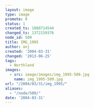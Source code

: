 ```yaml
---
layout: image
type: image
promote: 0
status: 1
created_ts: 1080714544
changed_ts: 1372159376
node_id: 509
title: IMG_1995
author: anj
created: '2004-03-31'
changed: '2013-06-25'
tags:
  - Northland
images:
  - src: image/images/img_1995-509.jpg
    name: img_1995-509.jpg
url: "/2004/03/31/img_1995/"
aliases:
  - "/node/509/"
date: '2004-03-31'
---
```


